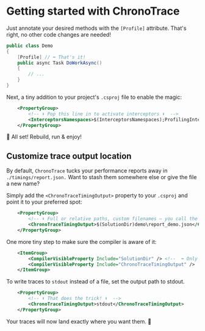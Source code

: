# Getting started with ChronoTrace

Just annotate your desired methods with the `[Profile]` attribute. That's right, no other code changes are needed!

```csharp
public class Demo
{
    [Profile] // ⬅️ That's it!
    public async Task DoWorkAsync()
    {
        // ...
    }
}
```

Next, a tiny addition to your project's `.csproj` file to enable the magic:

```xml
    <PropertyGroup>
        <!-- ⬇️ Pop this line in to activate interceptors ⬇️  -->
        <InterceptorsNamespaces>$(InterceptorsNamespaces);ProfilingInterceptors</InterceptorsNamespaces>
    </PropertyGroup>
```

🔨 All set! Rebuild, run & enjoy!

## Customize trace output location

By default, `ChronoTrace` tucks your performance reports away in `./timings/report.json.` Want to stash them somewhere else or give the file a  new name?

Simply add the `<ChronoTraceTimingOutput>` property to your `.csproj` and point it to your preferred spot:

```xml
    <PropertyGroup>
        <!-- ⬇️ Full or relative paths, custom filenames – you call the shots! ⬇️  -->
        <ChronoTraceTimingOutput>$(SolutionDir)demo\report_demo.json</ChronoTraceTimingOutput>
    </PropertyGroup>
```

One more tiny step to make sure the compiler is aware of it:
```xml
    <ItemGroup>
        <CompilerVisibleProperty Include="SolutionDir" /> <!--  ⬅️ Only required if you specify $(SolutionDir) in the path -->
        <CompilerVisibleProperty Include="ChronoTraceTimingOutput" />
    </ItemGroup>
```

To write traces to `stdout` instead of a file, set the output path to stdout.
```xml
    <PropertyGroup>
        <!-- ⬇️ That does the trick! ⬇️  -->
        <ChronoTraceTimingOutput>stdout</ChronoTraceTimingOutput>
    </PropertyGroup>
```

Your traces will now land exactly where you want them. 🎯